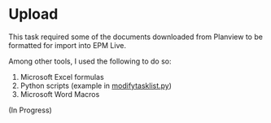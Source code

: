 Upload
======

This task required some of the documents downloaded from Planview to be formatted for import into EPM Live.

Among other tools, I used the following to do so:

1. Microsoft Excel formulas
2. Python scripts (example in [modifytasklist.py](https://github.com/rishikapadia/99-Internship/blob/master/Planview-EPM%20Migration/upload/modifytasklist.py))
3. Microsoft Word Macros

(In Progress)

